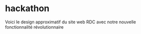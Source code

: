 # hackathon
Voici le design approximatif du site web RDC avec notre nouvelle fonctionnalité révolutionnaire

